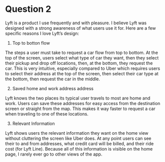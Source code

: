 # Question 2

Lyft is a product I use frequently and with pleasure.  I believe Lyft was designed with a strong awareness of what users use it for. Here are a few specific reasons I love Lyft’s design:

1. Top to botton flow

The steps a user must take to request a car flow from top to bottom.  At the top of the screen, users select what type of car they want, then they select their pickup and drop off locations, then, at the bottom, they request the car.  This is very intuitive, especially compared to Uber which requires users to select their address at the top of the screen, then select their car type at the bottom, then request the car in the middle.

2. Saved home and work address address 

Lyft knows the two places its typical user travels to most are home and work.  Users can save these addresses for easy access from the destination screen or straight from the map.  This makes it way faster to request a car when traveling to one of these locations.

3. Relevant Information

Lyft shows users the relevant information they want on the home view without cluttering the screen like Uber does.  At any point users can see their to and from addresses, what credit card will be billed, and their ride cost (for Lyft Line).  Because all of this information is visible on the home page, I rarely ever go to other views of the app.  
